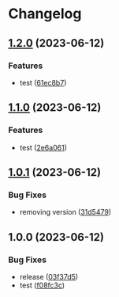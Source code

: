 # Changelog

## [1.2.0](https://github.com/abenelazar/test-gha-2/compare/v1.1.0...v1.2.0) (2023-06-12)


### Features

* test ([61ec8b7](https://github.com/abenelazar/test-gha-2/commit/61ec8b79e4fd8141f30775c03f53620845d9cb2a))

## [1.1.0](https://github.com/abenelazar/test-gha-2/compare/v1.0.1...v1.1.0) (2023-06-12)


### Features

* test ([2e6a061](https://github.com/abenelazar/test-gha-2/commit/2e6a061f68e675bb2817245a3df4cb436c95613f))

## [1.0.1](https://github.com/abenelazar/test-gha-2/compare/v1.0.0...v1.0.1) (2023-06-12)


### Bug Fixes

* removing version ([31d5479](https://github.com/abenelazar/test-gha-2/commit/31d54794a52dbd88852348cd0fb41987776fe324))

## 1.0.0 (2023-06-12)


### Bug Fixes

* release ([03f37d5](https://github.com/abenelazar/test-gha-2/commit/03f37d5300cc9078fdf62a23652aa61a969222ce))
* test ([f08fc3c](https://github.com/abenelazar/test-gha-2/commit/f08fc3c6cfb8354affa2516b1aaead6bbe131efa))
